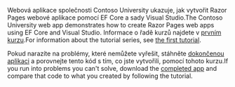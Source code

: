 <span data-ttu-id="79368-101">Webová aplikace společnosti Contoso University ukazuje, jak vytvořit Razor Pages webové aplikace pomocí EF Core a sady Visual Studio.</span><span class="sxs-lookup"><span data-stu-id="79368-101">The Contoso University web app demonstrates how to create Razor Pages web apps using EF Core and Visual Studio.</span></span> <span data-ttu-id="79368-102">Informace o řadě kurzů najdete v [prvním kurzu](xref:data/ef-rp/intro).</span><span class="sxs-lookup"><span data-stu-id="79368-102">For information about the tutorial series, see [the first tutorial](xref:data/ef-rp/intro).</span></span>

<span data-ttu-id="79368-103">Pokud narazíte na problémy, které nemůžete vyřešit, stáhněte [dokončenou aplikaci](https://github.com/aspnet/AspNetCore.Docs/tree/master/aspnetcore/data/ef-rp/intro/samples) a porovnejte tento kód s tím, co jste vytvořili, pomocí tohoto kurzu.</span><span class="sxs-lookup"><span data-stu-id="79368-103">If you run into problems you can't solve, download the [completed app](https://github.com/aspnet/AspNetCore.Docs/tree/master/aspnetcore/data/ef-rp/intro/samples) and compare that code to what you created by following the tutorial.</span></span>
